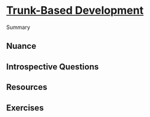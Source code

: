 # [Trunk-Based Development](https://dora.dev/devops-capabilities/technical/trunk-based-development/)

Summary

## Nuance

## Introspective Questions

## Resources

## Exercises
